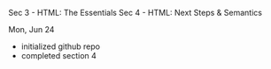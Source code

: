 Sec 3 - HTML: The Essentials
Sec 4 - HTML: Next Steps & Semantics

Mon, Jun 24
  - initialized github repo
  - completed section 4
